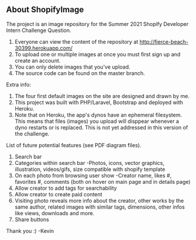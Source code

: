 ## About ShopifyImage

The project is an image repository for the Summer 2021 Shopify Developer Intern Challenge Question. 

1. Everyone can view the content of the repository at http://fierce-beach-30399.herokuapp.com/
2. To upload one or multiple images at once you must first sign up and create an account.
3. You can only delete images that you've upload.
4. The source code can be found on the master branch.

Extra info: 
1. The four first default images on the site are designed and drawn by me.
2. This project was built with PHP/Laravel, Bootstrap and deployed with Heroku. 
3. Note that on Heroku, the app's dynos have an ephemeral filesystem. This means that files (images) you upload will disppear whenever a dyno restarts or is replaced. This is not yet addressed in this version of the challenge.

List of future potential features (see PDF diagram files). 
1. Search bar
2. Categories within search bar
        -Photos, icons, vector graphics, illustration, videos/gifs, size compatible with shopify template
3. On each photo from browsing user show
        -Creator name, likes #, favorites #, comments (both on hover on main page and in details page)
4. Allow creator to add tags for searchability 
5. Allow creator to create paid content
6. Visiting photo reveals more info about the creator, other works by the same author, related images with similar tags, dimensions, other infos like views, downloads and more.
7. Share buttons

Thank you :)
-Kevin
